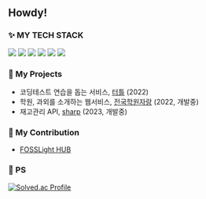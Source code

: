 ## Howdy! 

### ✨ MY TECH STACK
<p>
 <a><img src="https://img.shields.io/badge/Java-6DB33F?style=flat-square&logo=Java&logoColor=white"/></a>
 <a><img src="https://img.shields.io/badge/SpringBoot-6DB33F?style=flat-square&logo=Spring&logoColor=white"/></a>
 <a><img src="https://img.shields.io/badge/Python-007396?style=flat-square&logo=Python&logoColor=white"/></a>
 <a><img src="https://img.shields.io/badge/Django-007396?style=flat-square&logo=Django&logoColor=white"/></a>
 <a><img src="https://img.shields.io/badge/MySQL-4479A1?style=flat-square&logo=mysql&logoColor=white"/></a>
 <a><img src="https://img.shields.io/badge/Docker-4479A1?style=flat-square&logo=Docker&logoColor=white"/></a>
</p>

### 👾 My Projects
- 코딩테스트 연습을 돕는 서비스, [터틀](https://github.com/FRESH-TUNA/turtle-core) (2022)
- 학원, 과외를 소개하는 웹서비스, [전국학원자랑](https://github.com/FRESH-TUNA/academy-show) (2022, 개발중)
- 재고관리 API, [sharp](https://github.com/FRESH-TUNA/sharp) (2023, 개발중)

### 👯 My Contribution
- [FOSSLight HUB](https://github.com/fosslight/fosslight)

### 🔭 PS
[![Solved.ac Profile](http://mazassumnida.wtf/api/generate_badge?boj=lunacircle4)](https://solved.ac/lunacircle4)

<!--
**FRESH-TUNA/FRESH-TUNA** is a ✨ _special_ ✨ repository because its `README.md` (this file) appears on your GitHub profile.

Here are some ideas to get you started:

- 🔭 I’m currently working on ...
- 🌱 I’m currently learning ...
- 👯 I’m looking to collaborate on ...
- 🤔 I’m looking for help with ...
- 💬 Ask me about ...
- 📫 How to reach me: ...
- 😄 Pronouns: ...
- ⚡ Fun fact: ...
-->

